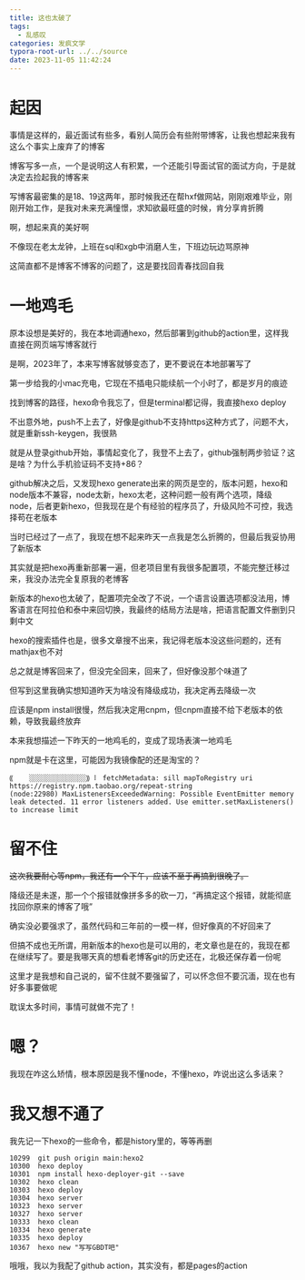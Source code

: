 ```yaml
---
title: 这也太破了
tags:
  - 乱感叹
categories: 发疯文学
typora-root-url: ../../source
date: 2023-11-05 11:42:24
---
```


# 起因

事情是这样的，最近面试有些多，看别人简历会有些附带博客，让我也想起来我有这么个事实上废弃了的博客

博客写多一点，一个是说明这人有积累，一个还能引导面试官的面试方向，于是就决定去捡起我的博客来

写博客最密集的是18、19这两年，那时候我还在帮hxf做网站，刚刚艰难毕业，刚刚开始工作，是我对未来充满憧憬，求知欲最旺盛的时候，肯分享肯折腾

啊，想起来真的美好啊

不像现在老太龙钟，上班在sql和xgb中消磨人生，下班边玩边骂原神

这简直都不是博客不博客的问题了，这是要找回青春找回自我

# 一地鸡毛

原本设想是美好的，我在本地调通hexo，然后部署到github的action里，这样我直接在网页端写博客就行

是啊，2023年了，本来写博客就够变态了，更不要说在本地部署写了

第一步给我的小mac充电，它现在不插电只能续航一个小时了，都是岁月的痕迹

找到博客的路径，hexo命令我忘了，但是terminal都记得，我直接hexo deploy

不出意外地，push不上去了，好像是github不支持https这种方式了，问题不大，就是重新ssh-keygen，我很熟

就是从登录github开始，事情起变化了，我登不上去了，github强制两步验证？这是啥？为什么手机验证码不支持+86？

github解决之后，又发现hexo generate出来的网页是空的，版本问题，hexo和node版本不兼容，node太新，hexo太老，这种问题一般有两个选项，降级node，后者更新hexo，但我现在是个有经验的程序员了，升级风险不可控，我选择苟在老版本

当时已经过了一点了，我现在想不起来昨天一点我是怎么折腾的，但最后我妥协用了新版本

其实就是把hexo再重新部署一遍，但老项目里有我很多配置项，不能完整迁移过来，我没办法完全复原我的老博客

新版本的hexo也太破了，配置项完全改了不说，一个语言设置选项都没法用，博客语言在阿拉伯和泰中来回切换，我最终的结局方法是啥，把语言配置文件删到只剩中文

hexo的搜索插件也是，很多文章搜不出来，我记得老版本没这些问题的，还有mathjax也不对

总之就是博客回来了，但没完全回来，回来了，但好像没那个味道了

但写到这里我确实想知道昨天为啥没有降级成功，我决定再去降级一次

应该是npm install很慢，然后我决定用cnpm，但cnpm直接不给下老版本的依赖，导致我最终放弃

本来我想描述一下昨天的一地鸡毛的，变成了现场表演一地鸡毛

npm就是卡在这里，可能因为我镜像配的还是淘宝的？

```
⸨    ░░░░░░░░░░░░░░⸩ ⠇ fetchMetadata: sill mapToRegistry uri https://registry.npm.taobao.org/repeat-string
(node:22980) MaxListenersExceededWarning: Possible EventEmitter memory leak detected. 11 error listeners added. Use emitter.setMaxListeners() to increase limit
```

# 留不住

~~这次我要耐心等npm，我还有一个下午，应该不至于再搞到很晚了。~~

降级还是未遂，那一个个报错就像拼多多的砍一刀，“再搞定这个报错，就能彻底找回你原来的博客了哦”

确实没必要强求了，虽然代码和三年前的一模一样，但好像真的不好回来了

但搞不成也无所谓，用新版本的hexo也是可以用的，老文章也是在的，我现在都在继续写了。要是我哪天真的想看老博客git的历史还在，北极还保存着一份呢

这里才是我想和自己说的，留不住就不要强留了，可以怀念但不要沉湎，现在也有好多事要做呢

耽误太多时间，事情可就做不完了！

# 嗯？

我现在咋这么矫情，根本原因是我不懂node，不懂hexo，咋说出这么多话来？

# 我又想不通了

我先记一下hexo的一些命令，都是history里的，等等再删
```
10299  git push origin main:hexo2
10300  hexo deploy
10301  npm install hexo-deployer-git --save
10302  hexo clean
10303  hexo deploy
10304  hexo server
10323  hexo server
10327  hexo server
10333  hexo clean
10334  hexo generate
10335  hexo deploy
10367  hexo new "写写GBDT吧"
```

哦哦，我以为我配了github action，其实没有，都是pages的action